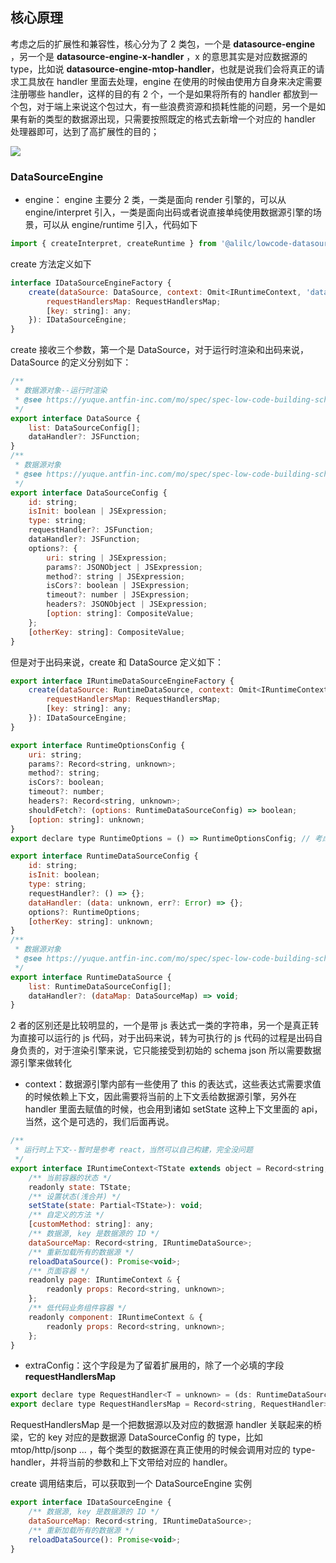 ## 核心原理

考虑之后的扩展性和兼容性，核心分为了 2 类包，一个是 **datasource-engine** ，另一个是 **datasource-engine-x-handler** ，x 的意思其实是对应数据源的 type，比如说 **datasource-engine-mtop-handler**，也就是说我们会将真正的请求工具放在 handler 里面去处理，engine 在使用的时候由使用方自身来决定需要注册哪些 handler，这样的目的有 2 个，一个是如果将所有的 handler 都放到一个包，对于端上来说这个包过大，有一些浪费资源和损耗性能的问题，另一个是如果有新的类型的数据源出现，只需要按照既定的格式去新增一个对应的 handler 处理器即可，达到了高扩展性的目的；

![](https://intranetproxy.alipay.com/skylark/lark/0/2020/png/275191/1599545889374-73acbe09-3bb6-4df9-b6f9-80a86764afa2.png?x-oss-process=image%2Fresize%2Cw_720)

### DataSourceEngine

* engine： engine 主要分 2 类，一类是面向 render 引擎的，可以从 engine/interpret 引入，一类是面向出码或者说直接单纯使用数据源引擎的场景，可以从 engine/runtime 引入，代码如下

```js
import { createInterpret, createRuntime } from '@alilc/lowcode-datasource-engine'; 
```

create 方法定义如下

```js
interface IDataSourceEngineFactory {
    create(dataSource: DataSource, context: Omit<IRuntimeContext, 'dataSourceMap' | 'reloadDataSource'>, extraConfig?: {
        requestHandlersMap: RequestHandlersMap;
        [key: string]: any;
    }): IDataSourceEngine;
}
```

create 接收三个参数，第一个是 DataSource，对于运行时渲染和出码来说，DataSource 的定义分别如下：

```js
/**
 * 数据源对象--运行时渲染
 * @see https://yuque.antfin-inc.com/mo/spec/spec-low-code-building-schema#XMeF5
 */
export interface DataSource {
    list: DataSourceConfig[];
    dataHandler?: JSFunction;
}
/**
 * 数据源对象
 * @see https://yuque.antfin-inc.com/mo/spec/spec-low-code-building-schema#XMeF5
 */
export interface DataSourceConfig {
    id: string;
    isInit: boolean | JSExpression;
    type: string;
    requestHandler?: JSFunction;
    dataHandler?: JSFunction;
    options?: {
        uri: string | JSExpression;
        params?: JSONObject | JSExpression;
        method?: string | JSExpression;
        isCors?: boolean | JSExpression;
        timeout?: number | JSExpression;
        headers?: JSONObject | JSExpression;
        [option: string]: CompositeValue;
    };
    [otherKey: string]: CompositeValue;
}
```

但是对于出码来说，create 和 DataSource 定义如下：

```js
export interface IRuntimeDataSourceEngineFactory {
    create(dataSource: RuntimeDataSource, context: Omit<IRuntimeContext, 'dataSourceMap' | 'reloadDataSource'>, extraConfig?: {
        requestHandlersMap: RequestHandlersMap;
        [key: string]: any;
    }): IDataSourceEngine;
}

export interface RuntimeOptionsConfig {
    uri: string;
    params?: Record<string, unknown>;
    method?: string;
    isCors?: boolean;
    timeout?: number;
    headers?: Record<string, unknown>;
    shouldFetch?: (options: RuntimeDataSourceConfig) => boolean;
    [option: string]: unknown;
}
export declare type RuntimeOptions = () => RuntimeOptionsConfig; // 考虑需要动态获取值的情况，这里在运行时会真正的转为一个 function

export interface RuntimeDataSourceConfig {
    id: string;
    isInit: boolean;
    type: string;
    requestHandler?: () => {};
    dataHandler: (data: unknown, err?: Error) => {};
    options?: RuntimeOptions;
    [otherKey: string]: unknown;
}
/**
 * 数据源对象
 * @see https://yuque.antfin-inc.com/mo/spec/spec-low-code-building-schema#XMeF5
 */
export interface RuntimeDataSource {
    list: RuntimeDataSourceConfig[];
    dataHandler?: (dataMap: DataSourceMap) => void;
}
```

2 者的区别还是比较明显的，一个是带 js 表达式一类的字符串，另一个是真正转为直接可以运行的 js 代码，对于出码来说，转为可执行的 js 代码的过程是出码自身负责的，对于渲染引擎来说，它只能接受到初始的 schema json 所以需要数据源引擎来做转化

* context：数据源引擎内部有一些使用了 this 的表达式，这些表达式需要求值的时候依赖上下文，因此需要将当前的上下文丢给数据源引擎，另外在 handler 里面去赋值的时候，也会用到诸如 setState 这种上下文里面的 api，当然，这个是可选的，我们后面再说。

```js
/**
 * 运行时上下文--暂时是参考 react，当然可以自己构建，完全没问题
 */
export interface IRuntimeContext<TState extends object = Record<string, unknown>> {
    /** 当前容器的状态 */
    readonly state: TState;
    /** 设置状态(浅合并) */
    setState(state: Partial<TState>): void;
    /** 自定义的方法 */
    [customMethod: string]: any;
    /** 数据源, key 是数据源的 ID */
    dataSourceMap: Record<string, IRuntimeDataSource>;
    /** 重新加载所有的数据源 */
    reloadDataSource(): Promise<void>;
    /** 页面容器 */
    readonly page: IRuntimeContext & {
        readonly props: Record<string, unknown>;
    };
    /** 低代码业务组件容器 */
    readonly component: IRuntimeContext & {
        readonly props: Record<string, unknown>;
    };
}
```

* extraConfig：这个字段是为了留着扩展用的，除了一个必填的字段 **requestHandlersMap**

```js
export declare type RequestHandler<T = unknown> = (ds: RuntimeDataSourceConfig, context: IRuntimeContext) => Promise<RequestResult<T>>;
export declare type RequestHandlersMap = Record<string, RequestHandler>;
```

RequestHandlersMap 是一个把数据源以及对应的数据源 handler 关联起来的桥梁，它的 key 对应的是数据源 DataSourceConfig 的 type，比如 mtop/http/jsonp ... ，每个类型的数据源在真正使用的时候会调用对应的 type-handler，并将当前的参数和上下文带给对应的 handler。

create 调用结束后，可以获取到一个 DataSourceEngine 实例

```js
export interface IDataSourceEngine {
    /** 数据源, key 是数据源的 ID */
    dataSourceMap: Record<string, IRuntimeDataSource>;
    /** 重新加载所有的数据源 */
    reloadDataSource(): Promise<void>;
}
```
